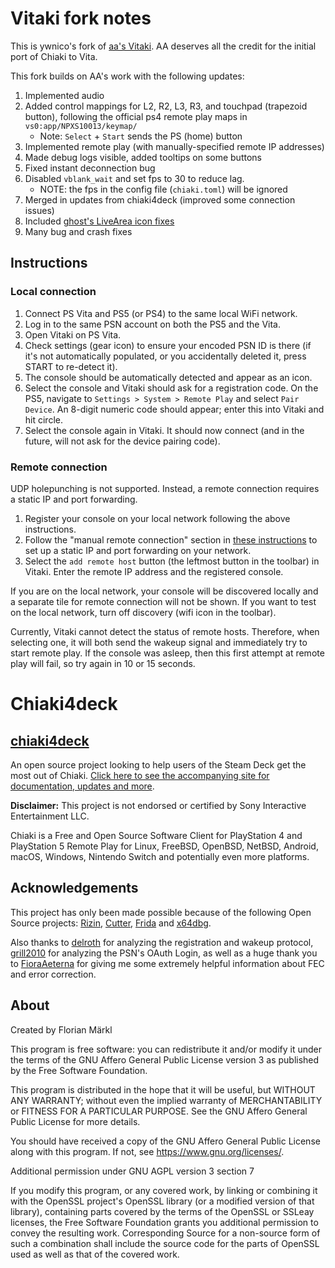 # Vitaki fork notes

This is ywnico's fork of [aa's Vitaki](https://git.catvibers.me/aa/chiaki). AA deserves all the credit for the initial port of Chiaki to Vita.

This fork builds on AA's work with the following updates:
1. Implemented audio
2. Added control mappings for L2, R2, L3, R3, and touchpad (trapezoid button), following the official ps4 remote play maps in `vs0:app/NPXS10013/keymap/`
    - Note: `Select` + `Start` sends the PS (home) button
3. Implemented remote play (with manually-specified remote IP addresses)
4. Made debug logs visible, added tooltips on some buttons
5. Fixed instant deconnection bug
6. Disabled `vblank_wait` and set fps to 30 to reduce lag.
    - NOTE: the fps in the config file (`chiaki.toml`) will be ignored
7. Merged in updates from chiaki4deck (improved some connection issues)
8. Included [ghost's LiveArea icon fixes](https://git.catvibers.me/aa/chiaki/pulls/13)
9. Many bug and crash fixes

## Instructions
### Local connection
1. Connect PS Vita and PS5 (or PS4) to the same local WiFi network.
2. Log in to the same PSN account on both the PS5 and the Vita.
3. Open Vitaki on PS Vita.
4. Check settings (gear icon) to ensure your encoded PSN ID is there (if it's not automatically populated, or you accidentally deleted it, press START to re-detect it).
5. The console should be automatically detected and appear as an icon.
6. Select the console and Vitaki should ask for a registration code. On the PS5, navigate to `Settings > System > Remote Play` and select `Pair Device`. An 8-digit numeric code should appear; enter this into Vitaki and hit circle.
7. Select the console again in Vitaki. It should now connect (and in the future, will not ask for the device pairing code).

### Remote connection
UDP holepunching is not supported. Instead, a remote connection requires a static IP and port forwarding.

1. Register your console on your local network following the above instructions.
2. Follow the "manual remote connection" section in [these instructions](https://streetpea.github.io/chiaki-ng/setup/remoteconnection/#manual-remote-connection) to set up a static IP and port forwarding on your network.
3. Select the `add remote host` button (the leftmost button in the toolbar) in Vitaki. Enter the remote IP address and the registered console.

If you are on the local network, your console will be discovered locally and a separate tile for remote connection will not be shown. If you want to test on the local network, turn off discovery (wifi icon in the toolbar).

Currently, Vitaki cannot detect the status of remote hosts. Therefore, when selecting one, it will both send the wakeup signal and immediately try to start remote play. If the console was asleep, then this first attempt at remote play will fail, so try again in 10 or 15 seconds.

# Chiaki4deck

## [chiaki4deck](https://streetpea.github.io/chiaki4deck/)

An open source project looking to help users of the Steam Deck get the most out of Chiaki. [Click here to see the accompanying site for documentation, updates and more](https://streetpea.github.io/chiaki4deck/). 

**Disclaimer:** This project is not endorsed or certified by Sony Interactive Entertainment LLC.

Chiaki is a Free and Open Source Software Client for PlayStation 4 and PlayStation 5 Remote Play
for Linux, FreeBSD, OpenBSD, NetBSD, Android, macOS, Windows, Nintendo Switch and potentially even more platforms.

## Acknowledgements

This project has only been made possible because of the following Open Source projects:
[Rizin](https://rizin.re),
[Cutter](https://cutter.re),
[Frida](https://www.frida.re) and
[x64dbg](https://x64dbg.com).

Also thanks to [delroth](https://github.com/delroth) for analyzing the registration and wakeup protocol,
[grill2010](https://github.com/grill2010) for analyzing the PSN's OAuth Login,
as well as a huge thank you to [FioraAeterna](https://github.com/FioraAeterna) for giving me some
extremely helpful information about FEC and error correction.

## About

Created by Florian Märkl

This program is free software: you can redistribute it and/or modify
it under the terms of the GNU Affero General Public License version 3
as published by the Free Software Foundation.

This program is distributed in the hope that it will be useful,
but WITHOUT ANY WARRANTY; without even the implied warranty of
MERCHANTABILITY or FITNESS FOR A PARTICULAR PURPOSE.  See the
GNU Affero General Public License for more details.

You should have received a copy of the GNU Affero General Public License
along with this program.  If not, see <https://www.gnu.org/licenses/>.

Additional permission under GNU AGPL version 3 section 7

If you modify this program, or any covered work, by linking or
combining it with the OpenSSL project's OpenSSL library (or a
modified version of that library), containing parts covered by the
terms of the OpenSSL or SSLeay licenses, the Free Software Foundation
grants you additional permission to convey the resulting work.
Corresponding Source for a non-source form of such a combination
shall include the source code for the parts of OpenSSL used as well
as that of the covered work.
